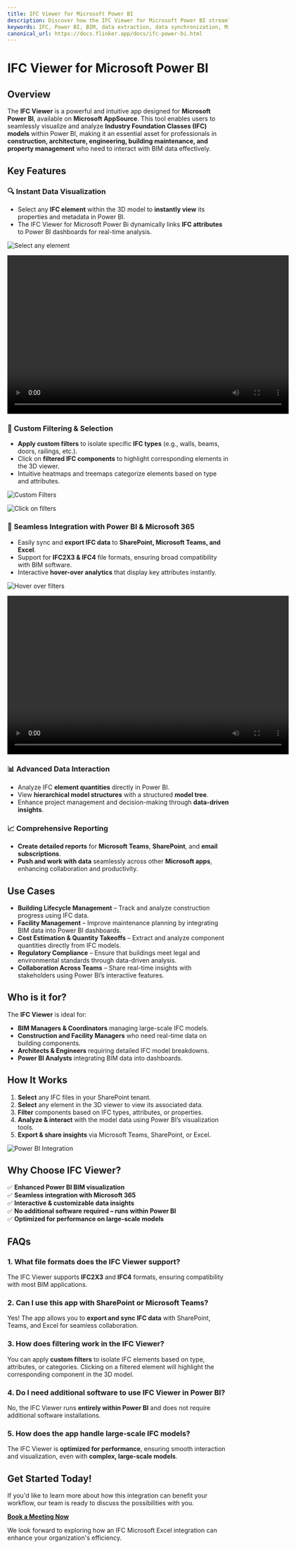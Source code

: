 ```yaml
---
title: IFC Viewer for Microsoft Power BI
description: Discover how the IFC Viewer for Microsoft Power BI streamlines BIM workflows by automating data extraction, synchronization, and analysis of IFC models in Power BI.
keywords: IFC, Power BI, BIM, data extraction, data synchronization, Microsoft 365, real-time data, project management, SharePoint, Microsoft Teams
canonical_url: https://docs.flinker.app/docs/ifc-power-bi.html
---
```


<!-- # IFC Microsoft Power BI
![Link your IFC data query to Microsoft Excel Online Docs Hero Picture](/_media/ifc-excel-hero.png) -->

# IFC Viewer for Microsoft Power BI

## Overview
The **IFC Viewer** is a powerful and intuitive app designed for **Microsoft Power BI**, available on **Microsoft AppSource**. This tool enables users to seamlessly visualize and analyze **Industry Foundation Classes (IFC) models** within Power BI, making it an essential asset for professionals in **construction, architecture, engineering, building maintenance, and property management** who need to interact with BIM data effectively.

## Key Features

### 🔍 **Instant Data Visualization**
- Select any **IFC element** within the 3D model to **instantly view** its properties and metadata in Power BI.
- The IFC Viewer for Microsoft Power Bi dynamically links **IFC attributes** to Power BI dashboards for real-time analysis.

![Select any element](/_media/select-any-element-of-ifc-model-to-view-its-data-on-the-spot.png)

<video width="640" height="360" controls>
  <source src="/_media/select-any-elements-in-ifc-model-to-show-its-data-in-power-bi.mp4" type="video/mp4">
  Your browser does not support the video tag.
</video>


### 🎯 **Custom Filtering & Selection**
- **Apply custom filters** to isolate specific **IFC types** (e.g., walls, beams, doors, railings, etc.).
- Click on **filtered IFC components** to highlight corresponding elements in the 3D viewer.
- Intuitive heatmaps and treemaps categorize elements based on type and attributes.

![Custom Filters](/_media/create-and-select-any-filters-of-choice-view-in-ifc-power-bi-viewer-microsoft-app.png)

![Click on filters](/_media/click-on-your-costum-filters-to-view-the-items-in-ifc-viewer-instantly.png)

### 🔄 **Seamless Integration with Power BI & Microsoft 365**
- Easily sync and **export IFC data** to **SharePoint, Microsoft Teams, and Excel**.
- Support for **IFC2X3 & IFC4** file formats, ensuring broad compatibility with BIM software.
- Interactive **hover-over analytics** that display key attributes instantly.

![Hover over filters](/_media/hover-over-custom-filters-and-select-any-ifc-elements-such-as-ifc-types.png)

<video width="640" height="360" controls>
  <source src="/_media/select-any-filters-in-ifc-power-bi-microsoft-app.mp4" type="video/mp4">
  Your browser does not support the video tag.
</video>

### 📊 **Advanced Data Interaction**
- Analyze IFC **element quantities** directly in Power BI.
- View **hierarchical model structures** with a structured **model tree**.
- Enhance project management and decision-making through **data-driven insights**.

### 📈 **Comprehensive Reporting**
- **Create detailed reports** for **Microsoft Teams**, **SharePoint**, and **email subscriptions**.
- **Push and work with data** seamlessly across other **Microsoft apps**, enhancing collaboration and productivity.


## Use Cases
- **Building Lifecycle Management** – Track and analyze construction progress using IFC data.
- **Facility Management** – Improve maintenance planning by integrating BIM data into Power BI dashboards.
- **Cost Estimation & Quantity Takeoffs** – Extract and analyze component quantities directly from IFC models.
- **Regulatory Compliance** – Ensure that buildings meet legal and environmental standards through data-driven analysis.
- **Collaboration Across Teams** – Share real-time insights with stakeholders using Power BI’s interactive features.

## Who is it for?
The **IFC Viewer** is ideal for:
- **BIM Managers & Coordinators** managing large-scale IFC models.
- **Construction and Facility Managers** who need real-time data on building components.
- **Architects & Engineers** requiring detailed IFC model breakdowns.
- **Power BI Analysts** integrating BIM data into dashboards.

## How It Works
1. **Select** any IFC files in your SharePoint tenant.
2. **Select** any element in the 3D viewer to view its associated data.
3. **Filter** components based on IFC types, attributes, or properties.
4. **Analyze & interact** with the model data using Power BI’s visualization tools.
5. **Export & share insights** via Microsoft Teams, SharePoint, or Excel.

![Power BI Integration](/_media/ifc-viewer-app-microsoft-power-bi-in-microsoft-appsource-store.png)

## Why Choose IFC Viewer?
✅ **Enhanced Power BI BIM visualization**  
✅ **Seamless integration with Microsoft 365**  
✅ **Interactive & customizable data insights**  
✅ **No additional software required – runs within Power BI**  
✅ **Optimized for performance on large-scale models**  

## FAQs

### 1. What file formats does the IFC Viewer support?
The IFC Viewer supports **IFC2X3** and **IFC4** formats, ensuring compatibility with most BIM applications.

### 2. Can I use this app with SharePoint or Microsoft Teams?
Yes! The app allows you to **export and sync IFC data** with SharePoint, Teams, and Excel for seamless collaboration.

### 3. How does filtering work in the IFC Viewer?
You can apply **custom filters** to isolate IFC elements based on type, attributes, or categories. Clicking on a filtered element will highlight the corresponding component in the 3D model.

### 4. Do I need additional software to use IFC Viewer in Power BI?
No, the IFC Viewer runs **entirely within Power BI** and does not require additional software installations.

### 5. How does the app handle large-scale IFC models?
The IFC Viewer is **optimized for performance**, ensuring smooth interaction and visualization, even with **complex, large-scale models**.

## Get Started Today!
<!-- 📌 Available now on **[Microsoft AppSource](https://appsource.microsoft.com/)**.

🚀 **Transform your BIM data into actionable insights with IFC Viewer for Power BI!** 


## Contact -->

If you'd like to learn more about how this integration can benefit your workflow, our team is ready to discuss the possibilities with you.

[**Book a Meeting Now**](https://outlook.office365.com/book/SupportConsultingonlinemeeting@flinker.app/)

We look forward to exploring how an IFC Microsoft Excel integration can enhance your organization's efficiency.

<br><br><br><br><br><br><br><br><br><br><br><br><br><br><br><br><br><br><br><br><br><br><br><br>
